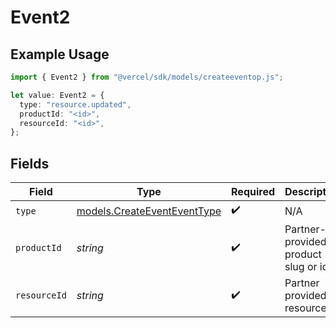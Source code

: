 # Event2

## Example Usage

```typescript
import { Event2 } from "@vercel/sdk/models/createeventop.js";

let value: Event2 = {
  type: "resource.updated",
  productId: "<id>",
  resourceId: "<id>",
};
```

## Fields

| Field                                                            | Type                                                             | Required                                                         | Description                                                      |
| ---------------------------------------------------------------- | ---------------------------------------------------------------- | ---------------------------------------------------------------- | ---------------------------------------------------------------- |
| `type`                                                           | [models.CreateEventEventType](../models/createeventeventtype.md) | :heavy_check_mark:                                               | N/A                                                              |
| `productId`                                                      | *string*                                                         | :heavy_check_mark:                                               | Partner-provided product slug or id                              |
| `resourceId`                                                     | *string*                                                         | :heavy_check_mark:                                               | Partner provided resource ID                                     |